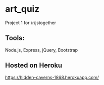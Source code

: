 # art_quiz
Project 1 for /r/jstogether

## Tools:

Node.js, Express, jQuery, Bootstrap

## Hosted on Heroku

https://hidden-caverns-1868.herokuapp.com/

